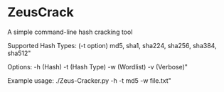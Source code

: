 # ZeusCrack
A simple command-line hash cracking tool

Supported Hash Types: (-t option)
md5, sha1, sha224, sha256, sha384, sha512"

Options: -h (Hash) -t (Hash Type) -w (Wordlist) -v (Verbose)"

Example usage: ./Zeus-Cracker.py -h <hash> -t md5 -w file.txt"
